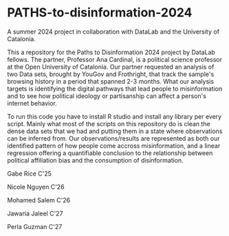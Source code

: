 # PATHS-to-disinformation-2024
A summer 2024 project in collaboration with DataLab and the University of Catalonia.

This a repository for the Paths to Disinformation 2024 project by DataLab fellows. The partner, Professor Ana Cardinal, is a political science professor at the Open University of Catalonia. Our partner requested an analysis of two Data sets, brought by YouGov and Frothright, that track the sample's browsing history in a period that spanned 2-3 months. What our analysis targets is identifying the digital pathways that lead people to misinformation and to see how political ideology or partisanship can affect a person's internet behavior.   

To run this code you have to install R studio and install any library per every script. Mainly what most of the scripts on this repository do is clean the dense data sets that we had and putting them in a state where observations can be inferred from. Our observations/results are represented as both our identified pattern of how people come accross misinformation, and a linear regression offering a quantifiable conclusion to the relationship between political affiliation bias and the consumption of disinformation. 

Gabe Rice C'25

Nicole Nguyen C'26

Mohamed Salem C'26

Jawaria Jaleel C'27

Perla Guzman C'27